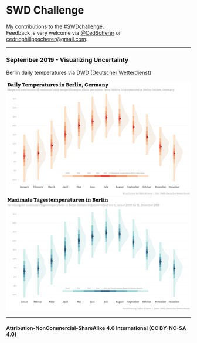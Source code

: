 # SWD Challenge
My contributions to the [#SWDchallenge](http://www.storytellingwithdata.com/swdchallenge).  
Feedback is very welcome via [@CedScherer](https://twitter.com/cedscherer) or [cedricphilippscherer@gmail.com](mailto:cedricphilippscherer@gmail.com).

***

### September 2019 - Visualizing Uncertainty
Berlin daily temperatures via [DWD (Deutscher Wetterdienst)](https://www.dwd.de/DE/leistungen/klimadatendeutschland/klarchivtagmonat.html)<br><br>
![./plots/2019_09/SWD_2019_09_Uncertainty.png](https://github.com/Z3tt/SWDchallenge/blob/master/plots/2019_09/SWD_2019_09_Uncertainty.png)
![./plots/2019_09/SWD_2019_09_Uncertainty_ger.png](https://github.com/Z3tt/SWDchallenge/blob/master/plots/2019_09/SWD_2019_09_Uncertainty_ger.png)

***

#### Attribution-NonCommercial-ShareAlike 4.0 International (CC BY-NC-SA 4.0)
<div style="width:300px; height:200px">
<img src=https://camo.githubusercontent.com/00f7814990f36f84c5ea74cba887385d8a2f36be/68747470733a2f2f646f63732e636c6f7564706f7373652e636f6d2f696d616765732f63632d62792d6e632d73612e706e67 alt="" height="42">
</div>
